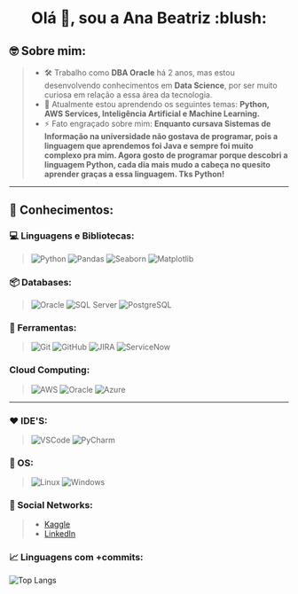 <h1 align="center">Olá 👋, sou a Ana Beatriz :blush:</h1>

## :nerd_face: Sobre mim:
> * 🛠️ Trabalho como **DBA Oracle** há 2 anos, mas estou desenvolvendo conhecimentos em **Data Science**, por ser muito curiosa em relação a essa área da tecnologia.
> * 🌱 Atualmente estou aprendendo os seguintes temas: **Python, AWS Services, Inteligência Artificial e Machine Learning.**
> * ⚡ Fato engraçado sobre mim: **Enquanto cursava Sistemas de Informação na universidade não gostava de programar, pois a linguagem que aprendemos foi Java e sempre foi muito complexo pra mim. Agora gosto de programar porque descobri a linguagem Python, cada dia mais mudo a cabeça no quesito aprender graças a essa linguagem. Tks Python!**

-------------------------------------------------------

## :brain: Conhecimentos:

### :computer: Linguagens e Bibliotecas:
> ![Python](https://img.shields.io/badge/-Python-181717?&logo=Python&logoColor=9cf) ![Pandas](https://img.shields.io/badge/-Pandas-181717?&logo=Pandas&logoColor=9cf) ![Seaborn](https://img.shields.io/badge/-Seaborn-181717?&logo=Seaborn&logoColor=9cf) ![Matplotlib](https://img.shields.io/badge/-Matplotlib-181717?&logo=Matplotlib&logoColor=9cf)

### 📦 Databases:
> ![Oracle](https://img.shields.io/badge/-Oracle-181717?&logo=Oracle&logoColor=red) ![SQL Server](https://img.shields.io/badge/-SQLServer-181717?&logo=SQLServer&logoColor=blue) ![PostgreSQL](https://img.shields.io/badge/-PostgreSQL-181717?&logo=PostgreSQL&logoColor=9cf)

### 🧰 Ferramentas:
> ![Git](https://img.shields.io/badge/-Git-181717?&logo=git&logoColor=orange) ![GitHub](https://img.shields.io/badge/-GitHub-181717?&logo=GitHub&logoColor=blueviolet) ![JIRA](https://img.shields.io/badge/-JIRA-181717?&logo=JIRA&logoColor=blue) ![ServiceNow](https://img.shields.io/badge/-ServiceNow-181717?&logo=ServiceNow&logoColor=FFFFFF)

### Cloud Computing:
> ![AWS](https://img.shields.io/badge/-AWS-181717?&logo=AWS&logoColor=orange) ![Oracle](https://img.shields.io/badge/-Oracle-181717?&logo=Oracle&logoColor=red) ![Azure](https://img.shields.io/badge/-Azure-181717?&logo=Azure&logoColor=9cf)

---------------

### :heart: IDE'S:
> ![VSCode](https://img.shields.io/badge/-VSCode-181717?&logo=Visual%20Studio%20Code&logoColor=9cf) ![PyCharm](https://img.shields.io/badge/-PyCharm-181717?&logo=PyCharm&logoColor=blueviolet)

### 🐧 OS:
> ![Linux](https://img.shields.io/badge/-Linux-181717?&logo=Linux&logoColor=9cf) ![Windows](https://img.shields.io/badge/-Windows-181717?&logo=Windows&logoColor=blue)

### 📲 Social Networks:
> * [Kaggle](https://www.kaggle.com/anabflima) 
> * [LinkedIn](https://www.linkedin.com/in/anabeatriz-lima/)

### 📈 Linguagens com +commits:
![Top Langs](https://github-readme-stats.vercel.app/api/top-langs/?username=anablima&layout=hide_border=true&theme=dracula&show_icons=true&hide=SCSS,JavaScript)
